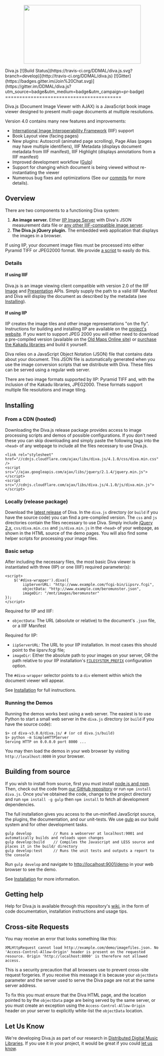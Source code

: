 <p align="center">
  <a href="http://ddmal.github.io/diva.js">
    <img width="382" height="191" src="https://github.com/DDMAL/diva.js/wiki/img/diva-logo-sm.png" />
  </a>
</p>
Diva.js [![Build Status](https://travis-ci.org/DDMAL/diva.js.svg?branch=develop)](http://travis-ci.org/DDMAL/diva.js) [![Gitter](https://badges.gitter.im/Join%20Chat.svg)](https://gitter.im/DDMAL/diva.js?utm_source=badge&utm_medium=badge&utm_campaign=pr-badge)
=========================================

Diva.js (Document Image Viewer with AJAX) is a JavaScript book image viewer designed to present multi-page documents at multiple resolutions.

Version 4.0 contains many new features and improvements:

 * [International Image Interoperability Framework](http://iiif.io) (IIIF) support
 * Book Layout view (facing pages)
 * New plugins: Autoscroll (animated page scrolling), Page Alias (pages may have multiple identifiers), IIIF Metadata (displays document metadata from IIIF manifest), IIIF Highlight (displays annotations from a IIIF manifest)
 * Improved development workflow ([Gulp](https://github.com/gulpjs/gulp))
 * Support for changing which document is being viewed without re-instantiating the viewer
 * Numerous bug fixes and optimizations (See our [commits](https://github.com/DDMAL/diva.js/commits/master) for more details).

## Overview

There are two components to a functioning Diva system:

1. **An image server.** Either [IIP Image Server](http://iipimage.sourceforge.net) with Diva's JSON measurement data file or [any other IIIF-compatible image server](http://iiif.io/apps-demos.html).
2. **The Diva.js jQuery plugin.** The embedded web application that displays the images in a browser.

If using IIP, your document image files must be processed into either Pyramid TIFF or JPEG2000 format. We provide [a script](https://github.com/DDMAL/diva.js/wiki/Preparing-Your-Images) to easily do this.

### Details

#### If using IIIF
Diva.js is an image viewing client compatible with version 2.0 of the IIIF [Image](http://iiif.io/api/image/2.0/) and [Presentation](http://iiif.io/api/presentation/2.0/) APIs. Simply supply the path to a valid IIIF Manifest and Diva will display the document as described by the metadata (see [Installing](#installing)).

#### If using IIP
IIP creates the image tiles and other image representations "on the fly". Instructions for building and installing IIP are available on the [project's website](http://iipimage.sourceforge.net/documentation/server/). If you want to support JPEG 2000 you will either need to download a pre-compiled version (available on the [Old Maps Online site](http://help.oldmapsonline.org/jpeg2000/installation)) or [purchase the Kakadu libraries](http://www.kakadusoftware.com) and build it yourself.

Diva relies on a JavaScript Object Notation (JSON) file that contains data about your document. This JSON file is automatically generated when you use the image conversion scripts that we distribute with Diva. These files can be served using a regular web server.

There are two image formats supported by IIP: Pyramid TIFF and, with the inclusion of the Kakadu libraries, JPEG2000. These formats support multiple file resolutions and image tiling. 

## Installing

### From a CDN (hosted)

Downloading the Diva.js release package provides access to image processing scripts and demos of possible configurations. If you don't need these you can skip downloading and simply paste the following tags into the `<head>` of any webpage to include all the  files necessary to use Diva.js.

	<link rel="stylesheet" href="//cdnjs.cloudflare.com/ajax/libs/diva.js/4.1.0/css/diva.min.css" />
	<script src="//ajax.googleapis.com/ajax/libs/jquery/2.1.4/jquery.min.js"></script>
	<script src="//cdnjs.cloudflare.com/ajax/libs/diva.js/4.1.0/js/diva.min.js"></script>

### Locally (release package)

Download the [latest release](https://github.com/DDMAL/diva.js/releases) of Diva. In the `diva.js` directory (or `build` if you have the source code) you can find a pre-compiled version. The `css` and `js` directories contain the files necessary to use Diva. Simply include [jQuery 2.x](https://jquery.com/), `css/diva.min.css` and `js/diva.min.js` in the `<head>` of your webpage, as shown in the HTML source of the demo pages. You will also find some helper scripts for processing your image files.

### Basic setup

After including the necessary files, the most basic Diva viewer is instantiated with three (IIP) or one (IIIF) required parameter(s):

	<script>
		$('#diva-wrapper').diva({
		    iipServerURL: "http://www.example.com/fcgi-bin/iipsrv.fcgi",
		    objectData: "http://www.example.com/beromunster.json",
		    imageDir: "/mnt/images/beromunster"
	});
	</script>

Required for IIP and IIIF:
 * `objectData`: The URL (absolute or relative) to the document's `.json` file, or a IIIF Manifest
 
Required for IIP:
 * `iipServerURL`: The URL to your IIP installation. In most cases this should point to the iipsrv.fcgi file;
 * `imageDir`: Either the absolute path to your images on your server, OR the path relative to your IIP installation's [`FILESYSTEM_PREFIX`](http://iipimage.sourceforge.net/documentation/server/) configuration option.

The `#diva-wrapper` selector points to a `div` element within which the document viewer will appear.

See [Installation](https://github.com/DDMAL/diva.js/wiki/Installation) for full instructions.

### Running the Demos

Running the demos works best using a web server. The easiest is to use Python to start a small web server in the `diva.js` directory (or `build` if you have the source code):

```
$> cd diva-v3.0.0/diva.js/ # (or cd diva.js/build)
$> python -m SimpleHTTPServer
Serving HTTP on 0.0.0.0 port 8000 ...
```
You may then load the demos in your web browser by visiting `http://localhost:8000` in your browser.

## Building from source

If you wish to install from source, first you must install [node.js and npm](https://nodejs.org/en/). Then, check out the code from [our GitHub repository](http://github.com/DDMAL/diva.js) or run `npm install diva.js`. Once you've obtained the code, change to the project directory and run `npm install -g gulp` then `npm install` to fetch all development dependencies.

The full installation gives you access to the un-minified JavaScript source, the plugins, the documentation, and our unit-tests. We use [gulp](http://gulpjs.com/) as our build system and for other development tasks.

```
gulp develop          // Runs a webserver at localhost:9001 and automatically builds and reloads upon changes
gulp develop:build    // Compiles the Javascript and LESS source and places it in the build/ directory
gulp develop:test     // Runs the unit tests and outputs a report to the console
```

Run `gulp develop` and navigate to [http://localhost:9001/demo](http://localhost:9001/demo) in your web browser to see the demo.

See [Installation](https://github.com/DDMAL/diva.js/wiki/Installation) for more information.

## Getting help

Help for Diva.js is available through this repository's [wiki](https://github.com/DDMAL/diva.js/wiki), in the form of code documentation, installation instructions and usage tips.

## Cross-site Requests

You may receive an error that looks something like this:

```
XMLHttpRequest cannot load http://example.com/demo/imagefiles.json. No 'Access-Control-Allow-Origin' header is present on the requested resource. Origin 'http://localhost:8000' is therefore not allowed access.
```

This is a security precaution that all browsers use to prevent cross-site request forgeries. If you receive this message it is because your `objectData` parameter and the server used to serve the Diva page are not at the same server address.

To fix this you must ensure that the Diva HTML page, and the location pointed to by the `objectData` page are being served by the same server, or you must create an exception using the `Access-Control-Allow-Origin` header on your server to explicitly white-list the `objectData` location.

Let Us Know
-----------

We're developing Diva.js as part of our research in [Distributed Digital Music Libraries](http://ddmal.music.mcgill.ca). If you use it in your project, it would be great if you could [let us know](mailto:andrew.hankinson@mail.mcgill.ca).
